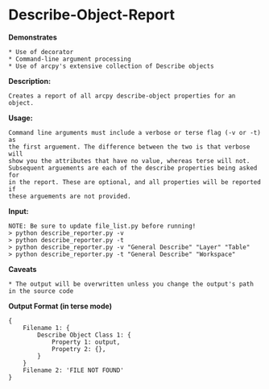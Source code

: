 # Describe-Object-Report

**Demonstrates**

    * Use of decorator
    * Command-line argument processing
    * Use of arcpy's extensive collection of Describe objects

**Description:**

    Creates a report of all arcpy describe-object properties for an object.

**Usage:**

    Command line arguments must include a verbose or terse flag (-v or -t) as
    the first arguement. The difference between the two is that verbose will
    show you the attributes that have no value, whereas terse will not.
    Subsequent arguements are each of the describe properties being asked for 
    in the report. These are optional, and all properties will be reported if 
    these arguements are not provided.

**Input:**

    NOTE: Be sure to update file_list.py before running!
    > python describe_reporter.py -v
    > python describe_reporter.py -t
    > python describe_reporter.py -v "General Describe" "Layer" "Table"
    > python describe_reporter.py -t "General Describe" "Workspace"

**Caveats**

    * The output will be overwritten unless you change the output's path in the source code

**Output Format (in terse mode)**

    {
        Filename 1: {
            Describe Object Class 1: {
                Property 1: output,
                Propetry 2: {},
            }
        }
        Filename 2: 'FILE NOT FOUND'
    }
